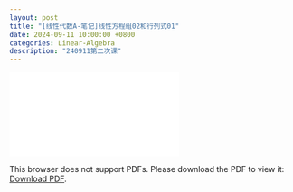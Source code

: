 ```yaml
---
layout: post
title: "[线性代数A-笔记]线性方程组02和行列式01"
date: 2024-09-11 10:00:00 +0800
categories: Linear-Algebra
description: "240911第二次课"
---
```

<!-- ![](../assets/pdfs/la-01.pdf) -->
<!-- For ios users:[Download](https://github.com/PhotonYan/PhotonYan.github.io/blob/gh-pages/pdfs/la-01.pdf)

<object data="{{ site.url }}{{ site.baseurl }}/assets/pdfs/la-01.pdf" type="application/pdf"></object> -->

<object data="{{ site.url }}/assets/pdfs/la-02.pdf" type="application/pdf" width="700px" height="700px">
    <embed src="{{ site.url }}/assets/pdfs/la-02.pdf">
        <p>This browser does not support PDFs. Please download the PDF to view it: <a href="{{ site.url }}/assets/pdfs/la-02.pdf">Download PDF</a>.</p>
    </embed>
</object>